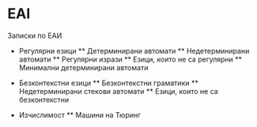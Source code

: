 # EAI
Записки по ЕАИ

* Регулярни езици
** Детерминирани автомати
** Недетерминирани автомати
** Регулярни изрази
** Езици, които не са регулярни
** Минимални детерминирани автомати

* Безконтекстни езици
** Безконтекстни граматики
** Недетерминирани стекови автомати
** Езици, които не са безконтекстни

* Изчислимост
** Машини на Тюринг